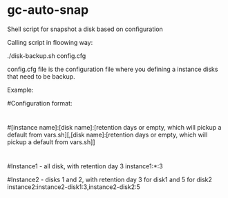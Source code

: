 # gc-auto-snap
Shell script for snapshot a disk based on configuration

Calling script in floowing way:

./disk-backup.sh config.cfg

config.cfg file is the configuration file where you defining a instance disks that need to be backup.

Example:

#Configuration format:

#
#[instance name]:[disk name]:[retention days or empty, which will pickup a default from vars.sh][,[disk name]:[retention days or empty, which will pickup a default from vars.sh]]
#

#

#Instance1 - all disk, with retention day 3
instance1:*:3

#Instance2 - disks 1 and 2, with retention day 3 for disk1 and 5 for disk2
instance2:instance2-disk1:3,instance2-disk2:5
